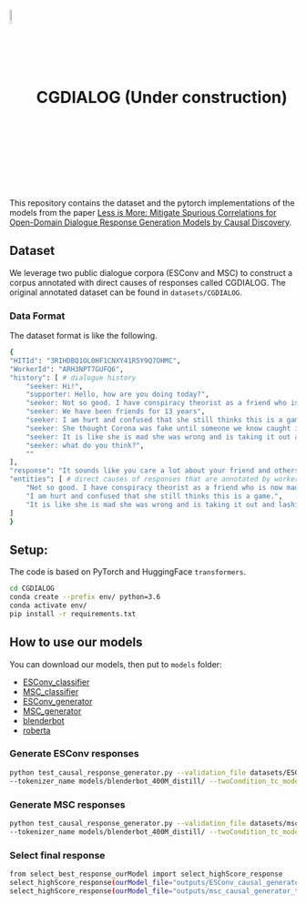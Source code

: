 # <img src="img/logo.jpg" width="8%" alt="" align=center /> CGDIALOG (Under construction)

This repository contains the dataset and the pytorch implementations of the models from the paper [Less is More: Mitigate Spurious Correlations for Open-Domain Dialogue Response Generation Models by Causal Discovery]().

## Dataset
We leverage two public dialogue corpora (ESConv and MSC) to construct a corpus annotated with direct causes of responses called CGDIALOG.
The original annotated dataset can be found in `datasets/CGDIALOG`.
### Data Format
The dataset format is like the following.
```bash
{
"HITId": "3RIHDBQ1OL0HF1CNXY41R5Y9Q7OHMC",
"WorkerId": "ARH3NPT7GUFQ6",
"history": [ # dialogue history
    "seeker: Hi!",
    "supporter: Hello, how are you doing today?",
    "seeker: Not so good. I have conspiracy theorist as a friend who is now mad at me because I told her to pull up her mask while talking to me.",
    "seeker: We have been friends for 13 years",
    "seeker: I am hurt and confused that she still thinks this is a game.",
    "seeker: She thought Corona was fake until someone we know caught it.",
    "seeker: It is like she is mad she was wrong and is taking it out and lashing out at those who have been trying to persuade her the whole time...",
    "seeker: what do you think?",
    ""
],
"response": "It sounds like you care a lot about your friend and others. How old is your friend?",
"entities": [ # direct causes of responses that are annotated by workers.
    "Not so good. I have conspiracy theorist as a friend who is now mad at me because I told her to pull up her mask while talking to me.",
    "I am hurt and confused that she still thinks this is a game.",
    "It is like she is mad she was wrong and is taking it out and lashing out at those who have been trying to persuade her the whole time..."
]
}
```

## Setup:
The code is based on PyTorch and HuggingFace `transformers`.
```bash 
cd CGDIALOG
conda create --prefix env/ python=3.6
conda activate env/
pip install -r requirements.txt 
```

## How to use our models
You can download our models, then put to `models` folder:
- [ESConv_classifier](https://drive.google.com/drive/folders/109rlsiHP0o2-w2Dy0DVqwWPa6joYTNBo?usp=sharing)
- [MSC_classifier](https://drive.google.com/drive/folders/1_t9mPzQQFHhcbp1azQ11e6cse_Tz9vR0?usp=sharing)
- [ESConv_generator](https://drive.google.com/drive/folders/1RWvbklirSxaHjofJyIxYMu42Ge444WDv?usp=sharing)
- [MSC_generator](https://drive.google.com/drive/folders/1tBAvLN9W_dxQqNcAAxdblTUtVbFjaJUN?usp=sharing)
- [blenderbot](https://drive.google.com/drive/folders/1vkslYrL0epbLeoP131Wh3a2BJaBuvHd3?usp=sharing)
- [roberta](https://drive.google.com/drive/folders/1rF9fx3cFZ3VG5huIvj3hXLTKGt2dRFYj?usp=sharing)


### Generate ESConv responses
```bash
python test_causal_response_generator.py --validation_file datasets/ESConv/test_dataset.json --model_name_or_path models/ESConv_causal_generator_model/ 
--tokenizer_name models/blenderbot_400M_distill/ --twoCondition_tc_model_name_or_path models/ESConv_classifier/ --tc_tokenizer_name roberta_base/ --output_dir outputs/ESConv_causal_generator_test_result
```


### Generate MSC responses
```bash
python test_causal_response_generator.py --validation_file datasets/msc/msc_dialogue/session_4/test_dataset.json --model_name_or_path models/msc_causal_generator_model/ 
--tokenizer_name models/blenderbot_400M_distill/ --twoCondition_tc_model_name_or_path models/msc_classifier/ --tc_tokenizer_name roberta_base/ --output_dir outputs/msc_causal_generator_test_result
```

### Select final response
```bash
from select_best_response_ourModel import select_highScore_response
select_highScore_response(ourModel_file="outputs/ESConv_causal_generator_test_result", save_file="outputs/ESConv_test_result_in_testset_highestScore.json")
select_highScore_response(ourModel_file="outputs/msc_causal_generator_test_result", save_file="outputs/msc_test_result_in_testset_highestScore.json")
```